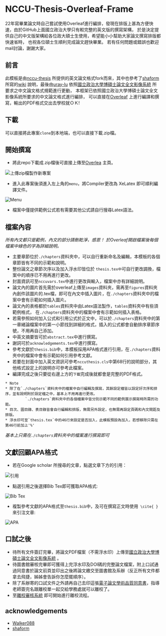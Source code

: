 # NCCU-Thesis-Overleaf-Frame
22年寫畢業論文時自己嘗試使用Overleaf進行編排，發現在排版上甚為方便快速，由於GitHub上面國立政治大學只有較完整的英文版的撰寫架構， 
於是決定提供自己的中文版架構給各位政大碩士生使用，希望能小小幫助大家論文撰寫排版都快速省時， 也祝各位碩士生順利完成論文趕快畢業。
若有任何問題或錯誤也歡迎mail討論，謝謝大家。


## 前言

此模板是由[nccu-thesis](https://github.com/Walker088/nccu-thesis) 所提供的英文論文格式fork而來，其中也參考了[shaform](https://github.com/shaform/ntu-thesis)
所寫的[wiki](https://github.com/shaform/ntu-thesis/wiki) 說明，最後由[uray-lu](https://github.com/uray-lu)
依照[國立政治大學博碩士論文全文影像系統](https://thesis.lib.nccu.edu.tw/cgi-bin/gs32/gsweb.cgi/login?o=dwebmge) 所要求之中文論文格式規範進行更動，
本框架已依照國立政治大學博碩士論文全文影像系統所要求的中文論文格式進行編排， 可以直接在[Overleaf](https://www.overleaf.com/login) 上進行編譯和撰寫，輸出的PDF格式交出去學校就ＯＫ!


## 下載

可以直接將此專案`clone`到本地端，也可以直接下載.zip檔。

## 開始撰寫

* 將此repo下載成.zip檔後可直接上傳至[Overlea](https://www.overleaf.com/login) 主頁。

![上傳zip檔製作新專案](https://raw.githubusercontent.com/uray-lu/NCCU-Thesis-Overleaf-Frame/master/imgs./upload_zip.png)  



* 進入此專案後須進入左上角的`menu`，將Compiler更改為 XeLatex 即可順利編譯文件。

![Menu](https://raw.githubusercontent.com/uray-lu/NCCU-Thesis-Overleaf-Frame/master/imgs./setting.png)

* 檔案中僅提供範例公式若有需要其他公式請自行搜尋Latex語法。


## 檔案內容

_所有內文都只是範例，內文的部分請刪乾淨，感恩！_
_於Overleaf開啟檔案後每個檔案中綠色的字為詳細說明。_

* 主要章節位於`./chapters`資料夾中，可以自行重新命名及編輯，本模板的各個章節皆有不同的示範和說明。
* 整份論文之章節次序以及加入浮水印皆位於 `thesis.tex中`可自行更改調換，檔案中的順序已不用再進行更改。 
* 封面資訊可至`nccuvars.tex`中進行更改與輸入，檔案中亦有詳細說明。
* 論文內的圖片首先需於overleaf上傳至`images`資料夾，需再至`figures`資料夾內創件該圖片的.tex檔，即可在內文中插入圖片，在`./chapters`資料夾中的檔案中會有示範如何插入圖片。
* 論文內的表格都於`tables`資料夾中由Latex語法製作，`tables`資料夾中有些須範例格式， 在`./chapters`資料夾中的檔案中會有示範如何插入表格。
* 若需參照如何加入公式和引用公式於正文中，可以於`./chapters`資料夾中的第一章緒論檔案中的第一小節找到詳細的格式，插入的公式都會自動排序章節序號，不用再自己添加。
* 中英文摘要皆可於`abstract.tex`中進行撰寫。
* 謝詞可於`acknowledgements.tex`中進行撰寫。  
* 參考文獻於`thesis.bib`中，本模板採用APA格式進行引用，在`./chapters`資料夾中的檔案中會有示範如何引用參考文獻。
* 若要在封面中加入英文資訊可參考`nccuthesis.cls`中第68行的說明部分，其他格式設定上的說明亦可參考此檔案。
* 編譯完成之後只要從右邊上方的`下載`完成後就都會是完整的PDF格式。




```
* Note  
* 除了在`./chapters`資料夾中的檔案中自行編輯及撰寫，其餘設定檔皆以設定好次序和排序，並有說明附於設定檔之中，基本上不用再進行更改。  
         `./chapters`資料夾中的各個檔案中皆分別示範不同的範例展示撰寫時所需的功能。  
* 目次、圖目錄、表目錄皆會自行編輯和排版，無需另外設定，也無需再設定頁碼和內文間距及排版。     
* 浮水印可至`thesis.tex`中的46行來設定是否加入，此模板預設為加入，若想移除只需在第46行前加上'%'
```
_基本上只需在`./chapters`資料夾中的檔案進行撰寫即可_

## 文獻回顧APA格式

* 若在Google scholar 所搜尋的文章，點選文章下方的引用：

![引用](https://raw.githubusercontent.com/uray-lu/NCCU-Thesis-Overleaf-Frame/master/imgs./bib1.png)

* 點選引用之後選擇Bib Tex即可獲取APA格式:

![Bib Tex](https://raw.githubusercontent.com/uray-lu/NCCU-Thesis-Overleaf-Frame/master/imgs./bib2.png)

* 複製參考文獻的APA格式至`thesis.bib`中，及可在撰寫正文時使用``` \cite{ }```來引注文章:

![APA](https://raw.githubusercontent.com/uray-lu/NCCU-Thesis-Overleaf-Frame/master/imgs./bib3.png)


## 口試之後

* 待所有文件簽訂完畢，將論文PDF檔案（不需浮水印）上傳至[國立政治大學博碩士論文全文影像系統](https://thesis.lib.nccu.edu.tw/cgi-bin/gs32/gsweb.cgi/login?o=dwebmge) 。
* 待圖書館審核完畢即可獲得上完浮水印及DOI碼的完整論文檔案，附上口試通過同意書於論文前頁並印出之後將論文繳交至圖書館及系辦（反正所有文件都拿去飛捷，姊姊會告訴你怎麼擺順序）。
* 除了系辦寄的口試文件之外請再自己去印這張[電子論文學術品質同意書](https://chinese.nccu.edu.tw/upload/35/download_file/6077/%E7%A2%A9%E5%8D%9A%E5%A3%AB%E5%AD%B8%E7%94%9F%E9%9B%BB%E5%AD%90%E8%AB%96%E6%96%87%E5%AD%B8%E8%A1%93%E5%93%81%E8%B3%AA%E5%90%8C%E6%84%8F%E6%9B%B8.pdf)，指導老師簽完名跟離校單一起交給學務處就可以離校了。
* 至[離校審核系統](http://nccumisdoc.nccu.edu.tw/document_SSO/stuleavesch/stuleavesch.htm) 即可開始進行離校流程。


## acknowledgements


* [Walker088](https://github.com/Walker088/nccu-thesis)
* [shaform](https://github.com/shaform/ntu-thesis)




